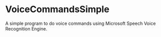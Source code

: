 # VoiceCommandsSimple

 A simple program to do voice commands using Microsoft Speech Voice Recognition Engine.
 
